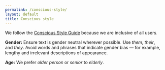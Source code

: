 ```yaml
---
permalink: /conscious-style/
layout: default
title: Conscious style
---
```

We follow the [Conscious Style Guide](http://consciousstyleguide.com/)
because we are inclusive of all users.

**Gender:** Ensure text is gender neutral wherever possible. Use
*them*, *their*, and *they*. Avoid words and phrases that indicate gender
bias — for example, lengthy and irrelevant descriptions of appearance.

**Age:** We prefer *older person* or *senior* to *elderly*.
